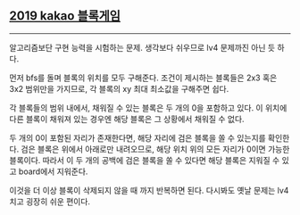 ## [2019 kakao 블록게임](https://school.programmers.co.kr/learn/courses/30/lessons/42894)

---

알고리즘보단 구현 능력을 시험하는 문제. 생각보다 쉬우므로 lv4 문제까진 아닌 듯 하다.

먼저 bfs를 돌며 블록의 위치를 모두 구해준다. 조건이 제시하는 블록들은 2x3 혹은 3x2 범위만을 가지므로, 각 블록의 xy 최대 최소값을 구해주면 쉽다.

각 블록들의 범위 내에서, 채워질 수 있는 블록은 두 개의 0을 포함하고 있다. 이 위치에 다른 블록이 채워져 있는 경우엔 해당 블록은 그 상황에서 채워질 수 없다.

두 개의 0이 포함된 자리가 존재한다면, 해당 자리에 검은 블록을 쏠 수 있는지를 확인한다. 검은 블록은 위에서 아래로만 내려오므로, 해당 위치 위의 모든 자리가 0이면 가능한 블록이다. 따라서 이 두 개의 공백에 검은 블록을 쏠 수 있다면 해당 블록은 지워질 수 있고 board에서 지워준다.

이것을 더 이상 블록이 삭제되지 않을 때 까지 반복하면 된다. 다시봐도 옛날 문제는 lv4 치고 굉장히 쉬운 편이다.
